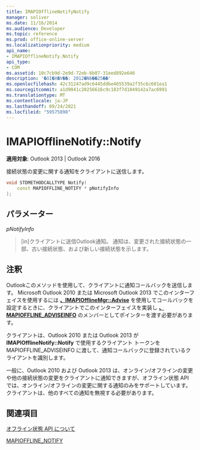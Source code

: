 ```yaml
---
title: IMAPIOfflineNotifyNotify
manager: soliver
ms.date: 11/16/2014
ms.audience: Developer
ms.topic: reference
ms.prod: office-online-server
ms.localizationpriority: medium
api_name:
- IMAPIOfflineNotify.Notify
api_type:
- COM
ms.assetid: 10c7cb9d-2e9d-72eb-6b07-31eed892e646
description: '�ŏI�X�V��: 2012�N6��25��'
ms.openlocfilehash: 42c31247ad9c6445ddbe465539a2f35c6c601ea1
ms.sourcegitcommit: a1d9041c20256616c9c183f7d1049142a7ac6991
ms.translationtype: MT
ms.contentlocale: ja-JP
ms.lasthandoff: 09/24/2021
ms.locfileid: "59575898"
---
```

# <a name="imapiofflinenotifynotify"></a>IMAPIOfflineNotify::Notify

  
  
**適用対象**: Outlook 2013 | Outlook 2016 
  
接続状態の変更に関する通知をクライアントに送信します。
  
```cpp
void STDMETHODCALLTYPE Notify(  
    const MAPIOFFLINE_NOTIFY * pNotifyInfo 
);
```

## <a name="parameters"></a>パラメーター

 _pNotifyInfo_
  
> [in]クライアントに送信Outlook通知。 通知は、変更された接続状態の一部、古い接続状態、および新しい接続状態を示します。
    
## <a name="remarks"></a>注釈

Outlookこのメソッドを使用して、クライアントに通知コールバックを送信します。 Microsoft Outlook 2010 または Microsoft Outlook 2013 でこのインターフェイスを使用するには **[、IMAPIOfflineMgr::Advise](imapiofflinemgr-advise.md)** を使用してコールバックを設定するときに、クライアントでこのインターフェイスを実装し **[、MAPIOFFLINE_ADVISEINFO](mapioffline_adviseinfo.md)** のメンバーとしてポインターを渡す必要があります。 
  
クライアントは、Outlook 2010 または Outlook 2013 が **IMAPIOfflineNotify::Notify** で使用するクライアント トークンを MAPIOFFLINE_ADVISEINFO に渡して、通知コールバックに登録されているクライアントを識別します。  
  
一般に、Outlook 2010 および Outlook 2013 は、オンライン/オフラインの変更や他の接続状態の変更をクライアントに通知できますが、オフライン状態 API では、オンライン/オフラインの変更に関する通知のみをサポートしています。 クライアントは、他のすべての通知を無視する必要があります。
  
## <a name="see-also"></a>関連項目



[オフライン状態 API について](about-the-offline-state-api.md)
  
[MAPIOFFLINE_NOTIFY](mapioffline_notify.md)

